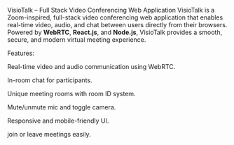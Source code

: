 VisioTalk – Full Stack Video Conferencing Web Application
VisioTalk  is a Zoom-inspired, full-stack video conferencing web application that enables real-time video, audio, and chat between users directly from their browsers. Powered by **WebRTC**, **React.js**, and **Node.js**, VisioTalk provides a smooth, secure, and modern virtual meeting experience.

Features:

Real-time video and audio communication using WebRTC.

In-room chat for participants.

Unique meeting rooms with room ID system.

Mute/unmute mic and toggle camera.

Responsive and mobile-friendly UI.

join or leave meetings easily.
